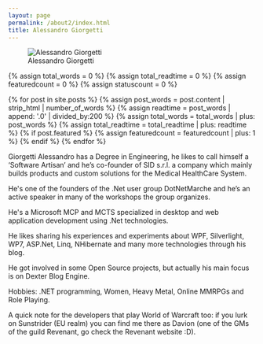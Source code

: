 ```yaml
---
layout: page
permalink: /about2/index.html
title: Alessandro Giorgetti
---
```

<figure>
  <img src="{{ site.url }}/images/me.png" alt="Alessandro Giorgetti">
  <figcaption>Alessandro Giorgetti</figcaption>
</figure>

{% assign total_words = 0 %}
{% assign total_readtime = 0 %}
{% assign featuredcount = 0 %}
{% assign statuscount = 0 %}

{% for post in site.posts %}
    {% assign post_words = post.content | strip_html | number_of_words %}
    {% assign readtime = post_words | append: '.0' | divided_by:200 %}
    {% assign total_words = total_words | plus: post_words %}
    {% assign total_readtime = total_readtime | plus: readtime %}
    {% if post.featured %}
    {% assign featuredcount = featuredcount | plus: 1 %}
    {% endif %}
{% endfor %}

Giorgetti Alessandro has a Degree in Engineering, he likes to call himself a ‘Software Artisan’ and he’s co-founder of SID s.r.l. a company which mainly builds products and custom solutions for the Medical HealthCare System.

He's one of the founders of the .Net user group DotNetMarche and he’s an active speaker in many of the workshops the group organizes.

He's a Microsoft MCP and MCTS specialized in desktop and web application development using .Net technologies.

He likes sharing his experiences and experiments about WPF, Silverlight, WP7, ASP.Net, Linq, NHibernate and many more technologies through his blog.

He got involved in some Open Source projects, but actually his main focus is on Dexter Blog Engine.

Hobbies: .NET programming, Women, Heavy Metal, Online MMRPGs and Role Playing.

A quick note for the developers that play World of Warcraft too: if you lurk on Sunstrider (EU realm) you can find me there as Davion (one of the GMs of the guild Revenant, go check the Revenant website :D).
